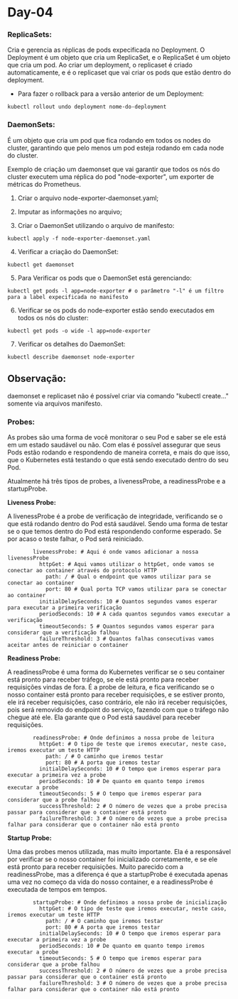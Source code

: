 # Day-04

### ReplicaSets:

Cria e gerencia as réplicas de pods expecificada no Deployment. O Deployment é um objeto que cria um ReplicaSet, e o ReplicaSet é um objeto que cria um pod.
Ao criar um deployment, o replicaset é criado automaticamente, e é o replicaset que vai criar os pods que estão dentro do deployment.

* Para fazer o rollback para a versão anterior de um Deployment:
```
kubectl rollout undo deployment nome-do-deployment
```

### DaemonSets:

É um objeto que cria um pod que fica rodando em todos os nodes do cluster, garantindo que pelo menos um pod esteja rodando em cada node do cluster.

Exemplo de criação um daemonset que vai garantir que todos os nós do cluster executem uma réplica do pod "node-exporter", um exporter de métricas do Prometheus.

1. Criar o arquivo node-exporter-daemonset.yaml;

2. Imputar as informações no arquivo;

3. Criar o DaemonSet utilizando o arquivo de manifesto:
```
kubectl apply -f node-exporter-daemonset.yaml
```

4. Verificar a criação do DaemonSet:
```
kubectl get daemonset
```

5. Para Verificar os pods que o DaemonSet está gerenciando:
```
kubectl get pods -l app=node-exporter # o parâmetro "-l" é um filtro para a label expecificada no manifesto 
```

6. Verificar se os pods do node-exporter estão sendo executados em todos os nós do cluster:
```
kubectl get pods -o wide -l app=node-exporter
```

7. Verificar os detalhes do DaemonSet:
   
```
kubectl describe daemonset node-exporter
```


## Observação:
daemonset e replicaset não é possível criar via comando "kubectl create..." somente via arquivos manifesto.


### Probes:

As probes são uma forma de você monitorar o seu Pod e saber se ele está em um estado saudável ou não. 
Com elas é possível assegurar que seus Pods estão rodando e respondendo de maneira correta, e mais do que isso, que o Kubernetes está testando o que está sendo executado dentro do seu Pod.

Atualmente há três tipos de probes, a livenessProbe, a readinessProbe e a startupProbe. 

**Liveness Probe:**

A livenessProbe é a probe de verificação de integridade, verificando se o que está rodando dentro do Pod está saudável. Sendo uma forma de testar se o que temos dentro do Pod está respondendo conforme esperado. Se por acaso o teste falhar, o Pod será reiniciado.

```
        livenessProbe: # Aqui é onde vamos adicionar a nossa livenessProbe
          httpGet: # Aqui vamos utilizar o httpGet, onde vamos se conectar ao container através do protocolo HTTP
            path: / # Qual o endpoint que vamos utilizar para se conectar ao container
            port: 80 # Qual porta TCP vamos utilizar para se conectar ao container
          initialDelaySeconds: 10 # Quantos segundos vamos esperar para executar a primeira verificação
          periodSeconds: 10 # A cada quantos segundos vamos executar a verificação
          timeoutSeconds: 5 # Quantos segundos vamos esperar para considerar que a verificação falhou
          failureThreshold: 3 # Quantos falhas consecutivas vamos aceitar antes de reiniciar o container
```

**Readiness Probe:**

A readinessProbe é uma forma do Kubernetes verificar se o seu container está pronto para receber tráfego, se ele está pronto para receber requisições vindas de fora.
É a probe de leitura, e fica verificando se o nosso container está pronto para receber requisições, e se estiver pronto, ele irá receber requisições, caso contrário, ele não irá receber requisições, pois será removido do endpoint do serviço, fazendo com que o tráfego não chegue até ele. Ela garante que o Pod está saudável para receber requisições.


```
        readinessProbe: # Onde definimos a nossa probe de leitura
          httpGet: # O tipo de teste que iremos executar, neste caso, iremos executar um teste HTTP
            path: / # O caminho que iremos testar
            port: 80 # A porta que iremos testar
          initialDelaySeconds: 10 # O tempo que iremos esperar para executar a primeira vez a probe
          periodSeconds: 10 # De quanto em quanto tempo iremos executar a probe
          timeoutSeconds: 5 # O tempo que iremos esperar para considerar que a probe falhou
          successThreshold: 2 # O número de vezes que a probe precisa passar para considerar que o container está pronto
          failureThreshold: 3 # O número de vezes que a probe precisa falhar para considerar que o container não está pronto
```


**Startup Probe:**

Uma das probes menos utilizada, mas muito importante. Ela é a responsável por verificar se o nosso container foi inicializado corretamente, e se ele está pronto para receber requisições.
Muito parecido com a readinessProbe, mas a diferença é que a startupProbe é executada apenas uma vez no começo da vida do nosso container, e a readinessProbe é executada de tempos em tempos.

```
        startupProbe: # Onde definimos a nossa probe de inicialização
          httpGet: # O tipo de teste que iremos executar, neste caso, iremos executar um teste HTTP
            path: / # O caminho que iremos testar
            port: 80 # A porta que iremos testar
          initialDelaySeconds: 10 # O tempo que iremos esperar para executar a primeira vez a probe
          periodSeconds: 10 # De quanto em quanto tempo iremos executar a probe
          timeoutSeconds: 5 # O tempo que iremos esperar para considerar que a probe falhou
          successThreshold: 2 # O número de vezes que a probe precisa passar para considerar que o container está pronto
          failureThreshold: 3 # O número de vezes que a probe precisa falhar para considerar que o container não está pronto
```
